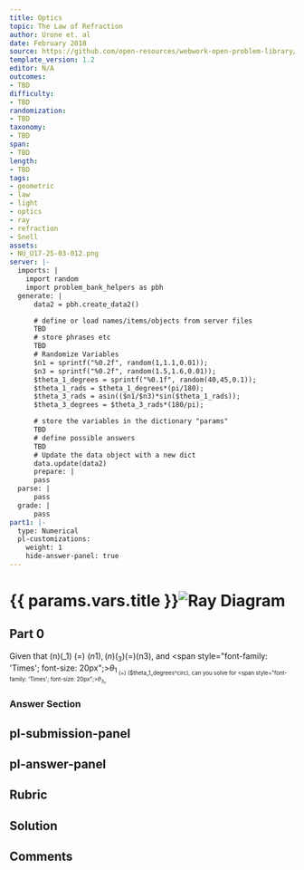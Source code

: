 ```yaml
---
title: Optics
topic: The Law of Refraction
author: Urone et. al
date: February 2018
source: https://github.com/open-resources/webwork-open-problem-library/tree/master/Contrib/BrockPhysics/College_Physics_Urone/25.Geometric_Optics/The_Law_of_Refraction/NU_U17-25-03-012.pg
template_version: 1.2
editor: N/A
outcomes:
- TBD
difficulty:
- TBD
randomization:
- TBD
taxonomy:
- TBD
span:
- TBD
length:
- TBD
tags:
- geometric
- law
- light
- optics
- ray
- refraction
- Snell
assets:
- NU_U17-25-03-012.png
server: |-
  imports: |
    import random
    import problem_bank_helpers as pbh
  generate: |
      data2 = pbh.create_data2()

      # define or load names/items/objects from server files
      TBD
      # store phrases etc
      TBD
      # Randomize Variables
      $n1 = sprintf("%0.2f", random(1,1.1,0.01));
      $n3 = sprintf("%0.2f", random(1.5,1.6,0.01));
      $theta_1_degrees = sprintf("%0.1f", random(40,45,0.1));
      $theta_1_rads = $theta_1_degrees*(pi/180);
      $theta_3_rads = asin(($n1/$n3)*sin($theta_1_rads));
      $theta_3_degrees = $theta_3_rads*(180/pi);

      # store the variables in the dictionary "params"
      TBD
      # define possible answers
      TBD
      # Update the data object with a new dict
      data.update(data2)
      prepare: |
      pass
  parse: |
      pass
  grade: |
      pass
part1: |-
  type: Numerical
  pl-customizations:
    weight: 1
    hide-answer-panel: true
---
```


# {{ params.vars.title }}![Ray Diagram](NU_U17-25-03-012.png)

## Part 0 
Given that (n)(_1) (=) ($n1), (n)(_3) (=) ($n3), and <span style="font-family: 'Times'; font-size: 20px";><i>&theta;</i><sub>1<sub></span> (=) ($theta_1_degrees^circ), can you solve for <span style="font-family: 'Times'; font-size: 20px";><i>&theta;</i><sub>3<sub></span>? 


### Answer Section 


## pl-submission-panel 


## pl-answer-panel 


## Rubric 


## Solution 


## Comments 


